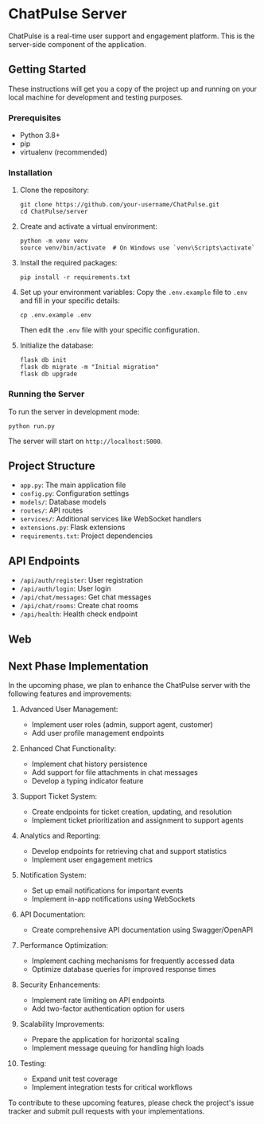 # ChatPulse Server

ChatPulse is a real-time user support and engagement platform. This is the server-side component of the application.

## Getting Started

These instructions will get you a copy of the project up and running on your local machine for development and testing purposes.

### Prerequisites

- Python 3.8+
- pip
- virtualenv (recommended)

### Installation

1. Clone the repository:
   ```
   git clone https://github.com/your-username/ChatPulse.git
   cd ChatPulse/server
   ```

2. Create and activate a virtual environment:
   ```
   python -m venv venv
   source venv/bin/activate  # On Windows use `venv\Scripts\activate`
   ```

3. Install the required packages:
   ```
   pip install -r requirements.txt
   ```

4. Set up your environment variables:
   Copy the `.env.example` file to `.env` and fill in your specific details:
   ```
   cp .env.example .env
   ```
   Then edit the `.env` file with your specific configuration.

5. Initialize the database:
   ```
   flask db init
   flask db migrate -m "Initial migration"
   flask db upgrade
   ```

### Running the Server

To run the server in development mode:

```
python run.py
```

The server will start on `http://localhost:5000`.

## Project Structure

- `app.py`: The main application file
- `config.py`: Configuration settings
- `models/`: Database models
- `routes/`: API routes
- `services/`: Additional services like WebSocket handlers
- `extensions.py`: Flask extensions
- `requirements.txt`: Project dependencies

## API Endpoints

- `/api/auth/register`: User registration
- `/api/auth/login`: User login
- `/api/chat/messages`: Get chat messages
- `/api/chat/rooms`: Create chat rooms
- `/api/health`: Health check endpoint

## Web

## Next Phase Implementation

In the upcoming phase, we plan to enhance the ChatPulse server with the following features and improvements:

1. Advanced User Management:
   - Implement user roles (admin, support agent, customer)
   - Add user profile management endpoints

2. Enhanced Chat Functionality:
   - Implement chat history persistence
   - Add support for file attachments in chat messages
   - Develop a typing indicator feature

3. Support Ticket System:
   - Create endpoints for ticket creation, updating, and resolution
   - Implement ticket prioritization and assignment to support agents

4. Analytics and Reporting:
   - Develop endpoints for retrieving chat and support statistics
   - Implement user engagement metrics

5. Notification System:
   - Set up email notifications for important events
   - Implement in-app notifications using WebSockets

6. API Documentation:
   - Create comprehensive API documentation using Swagger/OpenAPI

7. Performance Optimization:
   - Implement caching mechanisms for frequently accessed data
   - Optimize database queries for improved response times

8. Security Enhancements:
   - Implement rate limiting on API endpoints
   - Add two-factor authentication option for users

9. Scalability Improvements:
   - Prepare the application for horizontal scaling
   - Implement message queuing for handling high loads

10. Testing:
    - Expand unit test coverage
    - Implement integration tests for critical workflows

To contribute to these upcoming features, please check the project's issue tracker and submit pull requests with your implementations.